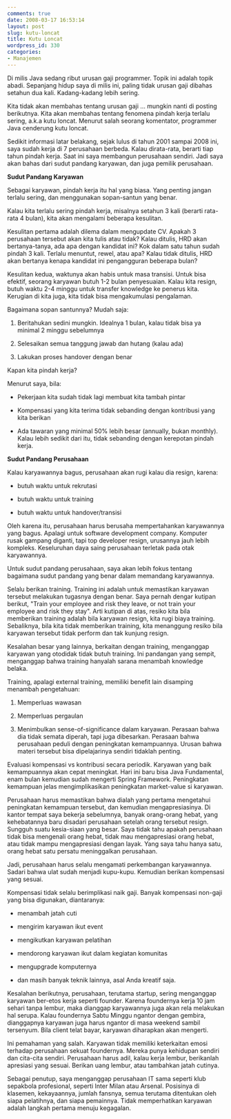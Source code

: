 ```yaml
---
comments: true
date: 2008-03-17 16:53:14
layout: post
slug: kutu-loncat
title: Kutu Loncat
wordpress_id: 330
categories:
- Manajemen
---
```


Di milis Java sedang ribut urusan gaji programmer. Topik ini adalah topik abadi. Sepanjang hidup saya di milis ini, paling tidak urusan gaji dibahas setahun dua kali. Kadang-kadang lebih sering.

Kita tidak akan membahas tentang urusan gaji ... mungkin nanti di posting berikutnya. Kita akan membahas tentang fenomena pindah kerja terlalu sering, a.k.a kutu loncat. Menurut salah seorang komentator, programmer Java cenderung kutu loncat.

Sedikit informasi latar belakang, sejak lulus di tahun 2001 sampai 2008 ini, saya sudah kerja di 7 perusahaan berbeda. Kalau dirata-rata, berarti tiap tahun pindah kerja. Saat ini saya membangun perusahaan sendiri. Jadi saya akan bahas dari sudut pandang karyawan, dan juga pemilik perusahaan.

**Sudut Pandang Karyawan**

Sebagai karyawan, pindah kerja itu hal yang biasa. Yang penting jangan terlalu sering, dan menggunakan sopan-santun yang benar.

Kalau kita terlalu sering pindah kerja, misalnya setahun 3 kali (berarti rata-rata 4 bulan), kita akan mengalami beberapa kesulitan.

Kesulitan pertama adalah dilema dalam mengupdate CV. Apakah 3 perusahaan tersebut akan kita tulis atau tidak? Kalau ditulis, HRD akan bertanya-tanya, ada apa dengan kandidat ini? Kok dalam satu tahun sudah pindah 3 kali. Terlalu menuntut, rewel, atau apa?  Kalau tidak ditulis, HRD akan bertanya kenapa kandidat ini pengangguran beberapa bulan?

Kesulitan kedua, waktunya akan habis untuk masa transisi. Untuk bisa efektif, seorang karyawan butuh 1-2 bulan penyesuaian. Kalau kita resign, butuh waktu 2-4 minggu untuk transfer knowledge ke penerus kita. Kerugian di kita juga, kita tidak bisa mengakumulasi pengalaman.

Bagaimana sopan santunnya? Mudah saja:



	
  1. Beritahukan sedini mungkin. Idealnya 1 bulan, kalau tidak bisa ya minimal 2 minggu sebelumnya

	
  2. Selesaikan semua tanggung jawab dan hutang (kalau ada)

	
  3. Lakukan proses handover dengan benar


Kapan kita pindah kerja?

Menurut saya, bila:

	
  * Pekerjaan kita sudah tidak lagi membuat kita tambah pintar

	
  * Kompensasi yang kita terima tidak sebanding dengan kontribusi yang kita berikan

	
  * Ada tawaran yang minimal 50% lebih besar (annually, bukan monthly). Kalau lebih sedikit dari itu, tidak sebanding dengan kerepotan pindah kerja.


**Sudut Pandang Perusahaan**

Kalau karyawannya bagus, perusahaan akan rugi kalau dia resign, karena:



	
  * butuh waktu untuk rekrutasi

	
  * butuh waktu untuk training

	
  * butuh waktu untuk handover/transisi


Oleh karena itu, perusahaan harus berusaha mempertahankan karyawannya yang bagus. Apalagi untuk software development company. Komputer rusak gampang diganti, tapi top developer resign, urusannya jauh lebih kompleks. Keseluruhan daya saing perusahaan terletak pada otak karyawannya.

Untuk sudut pandang perusahaan, saya akan lebih fokus tentang bagaimana sudut pandang yang benar dalam memandang karyawannya.

Selalu berikan training. Training ini adalah untuk memastikan karyawan tersebut melakukan tugasnya dengan benar. Saya pernah dengar kutipan berikut, "Train your employee and risk they leave, or not train your employee and risk they stay". Arti kutipan di atas, resiko kita bila memberikan training adalah bila karyawan resign, kita rugi biaya training. Sebaliknya, bila kita tidak memberikan training, kita menanggung resiko bila karyawan tersebut tidak perform dan tak kunjung resign.

Kesalahan besar yang lainnya, berkaitan dengan training, menganggap karyawan yang otodidak tidak butuh training. Ini pandangan yang sempit, menganggap bahwa training hanyalah sarana menambah knowledge belaka.

Training, apalagi external training, memiliki benefit lain disamping menambah pengetahuan:

	
  1. Memperluas wawasan

	
  2. Memperluas pergaulan

	
  3. Menimbulkan sense-of-significance dalam karyawan. Perasaan bahwa dia tidak semata diperah, tapi juga dibesarkan. Perasaan bahwa perusahaan peduli dengan peningkatan kemampuannya. Urusan bahwa materi tersebut bisa dipelajarinya sendiri tidaklah penting.


Evaluasi kompensasi vs kontribusi secara periodik. Karyawan yang baik kemampuannya akan cepat meningkat. Hari ini baru bisa Java Fundamental, enam bulan kemudian sudah mengerti Spring Framework. Peningkatan kemampuan jelas mengimplikasikan peningkatan market-value si karyawan.

Perusahaan harus memastikan bahwa dialah yang pertama mengetahui peningkatan kemampuan tersebut, dan kemudian mengapresiasinya. Di kantor tempat saya bekerja sebelumnya, banyak orang-orang hebat, yang kehebatannya baru disadari perusahaan setelah orang tersebut resign. Sungguh suatu kesia-siaan yang besar. Saya tidak tahu apakah perusahaan tidak bisa mengenali orang hebat, tidak mau mengapresiasi orang hebat, atau tidak mampu mengapresiasi dengan layak. Yang saya tahu hanya satu, orang hebat satu persatu meninggalkan perusahaan.

Jadi, perusahaan harus selalu mengamati perkembangan karyawannya. Sadari bahwa ulat sudah menjadi kupu-kupu. Kemudian berikan kompensasi yang sesuai.

Kompensasi tidak selalu berimplikasi naik gaji. Banyak kompensasi non-gaji yang bisa digunakan, diantaranya:

	
  * menambah jatah cuti

	
  * mengirim karyawan ikut event

	
  * mengikutkan karyawan pelatihan

	
  * mendorong karyawan ikut dalam kegiatan komunitas

	
  * mengupgrade komputernya

	
  * dan masih banyak teknik lainnya, asal Anda kreatif saja.


Kesalahan berikutnya, perusahaan, terutama startup, sering menganggap karyawan ber-etos kerja seperti founder. Karena foundernya kerja 10 jam sehari tanpa lembur, maka dianggap karyawannya juga akan rela melakukan hal serupa. Kalau foundernya Sabtu Minggu ngantor dengan gembira, dianggapnya karyawan juga harus ngantor di masa weekend sambil tersenyum. Bila client telat bayar, karyawan diharapkan akan mengerti.

Ini pemahaman yang salah. Karyawan tidak memiliki keterkaitan emosi terhadap perusahaan sekuat foundernya. Mereka punya kehidupan sendiri dan cita-cita sendiri. Perusahaan harus adil, kalau kerja lembur, berikanlah apresiasi yang sesuai. Berikan uang lembur, atau tambahkan jatah cutinya.

Sebagai penutup, saya menganggap perusahaan IT sama seperti klub sepakbola profesional, seperti Inter Milan atau Arsenal. Posisinya di klasemen, kekayaannya, jumlah fansnya, semua terutama ditentukan oleh siapa pelatihnya, dan siapa pemainnya. Tidak memperhatikan karyawan adalah langkah pertama menuju kegagalan.

